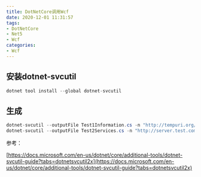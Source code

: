```yaml
---
title: DotNetCore调用Wcf
date: 2020-12-01 11:31:57
tags:
- DotNetCore
- Net5
- Wcf
categories: 
- Wcf
---
```


## 安装dotnet-svcutil

```cs
dotnet tool install --global dotnet-svcutil
```

## 生成

```cs
dotnet-svcutil --outputFile Test1Information.cs -n "http://tempuri.org/,API.ServiceReference.Services1"  --outputDir Services1 http://172.2.22.12/FRXXServices/Services1.asmx
dotnet-svcutil --outputFile Test2Services.cs -n "http://server.test.com,API.ServiceReference.Services2" --outputDir Services2 http://172.2.22.12:8000/services/Services2?WSDL
```

参考：

[https://docs.microsoft.com/en-us/dotnet/core/additional-tools/dotnet-svcutil-guide?tabs=dotnetsvcutil2x](https://docs.microsoft.com/en-us/dotnet/core/additional-tools/dotnet-svcutil-guide?tabs=dotnetsvcutil2x)